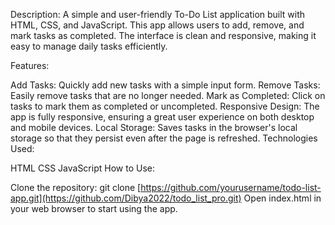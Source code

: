 Description:
A simple and user-friendly To-Do List application built with HTML, CSS, and JavaScript. This app allows users to add, remove, and mark tasks as completed. The interface is clean and responsive, making it easy to manage daily tasks efficiently.

Features:

Add Tasks: Quickly add new tasks with a simple input form.
Remove Tasks: Easily remove tasks that are no longer needed.
Mark as Completed: Click on tasks to mark them as completed or uncompleted.
Responsive Design: The app is fully responsive, ensuring a great user experience on both desktop and mobile devices.
Local Storage: Saves tasks in the browser's local storage so that they persist even after the page is refreshed.
Technologies Used:

HTML
CSS
JavaScript
How to Use:

Clone the repository: git clone [https://github.com/yourusername/todo-list-app.git](https://github.com/Dibya2022/todo_list_pro.git)
Open index.html in your web browser to start using the app.
